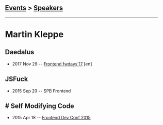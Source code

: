## [Events](../README.md) > [Speakers](../speakers.md)
---

# Martin Kleppe

## Daedalus
- 2017 Nov 26 -- [Frontend fwdays&#39;17](https://frameworksdays.com/event/frontend-fwdays-17/review/daedalus) [en]   
## JSFuck
- 2015 Sep 20 -- SPB Frontend    
## # Self Modifying Code
- 2015 Apr 18 -- [Frontend Dev Conf 2015](https://www.youtube.com/watch?v=1uvIw7X0u48)    
